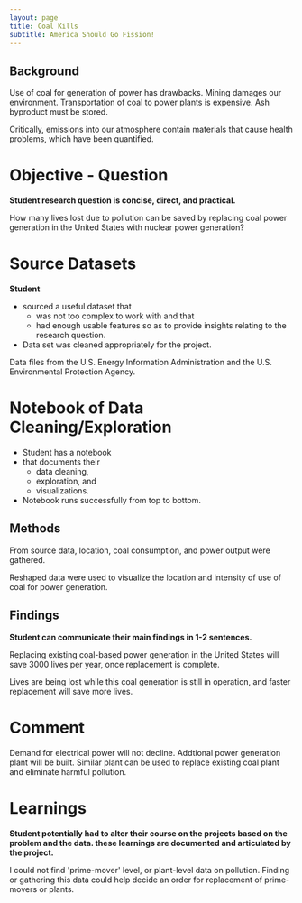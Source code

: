 ```yaml
---
layout: page
title: Coal Kills
subtitle: America Should Go Fission!
---
```


## Background 
Use of coal for generation of power has drawbacks. Mining damages our environment. Transportation of coal to power plants is expensive. Ash byproduct must be stored.

Critically, emissions into our atmosphere contain materials that cause health problems, which have been quantified.

# Objective - Question
**Student research question is 
concise, 
direct, and 
practical.**

How many lives lost due to pollution can be saved by replacing coal power generation in the United States with nuclear power generation?

# Source Datasets

**Student** 
- sourced a useful dataset that 
  - was not too complex to work with and that 
  - had enough usable features so as to provide insights relating to the research question. 
- Data set was cleaned appropriately for the project.

Data files from the U.S. Energy Information Administration and the U.S. Environmental Protection Agency.

# Notebook of Data Cleaning/Exploration

- Student has a notebook 
- that documents their 
  - data cleaning, 
  - exploration, and 
  - visualizations. 
- Notebook runs successfully from top to bottom. 

## Methods

From source data, location, coal consumption, and power output were gathered.

Reshaped data were used to visualize the location and intensity of use of coal for power generation.

## Findings
**Student can communicate their main findings in 1-2 sentences.**

Replacing existing coal-based power generation in the United States will save 3000 lives per year, once replacement is complete. 

Lives are being lost while this coal generation is still in operation, and faster replacement will save more lives.

# Comment
Demand for electrical power will not decline. Addtional power generation plant will be built. Similar plant can be used to replace existing coal plant and eliminate harmful pollution.

# Learnings
**Student potentially had to alter their course on the projects based on the problem and the data. these learnings are documented and articulated by the project.**

I could not find 'prime-mover' level, or plant-level data on pollution. Finding or gathering this data could help decide an order for replacement of prime-movers or plants.
